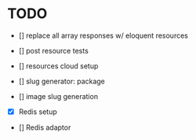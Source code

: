 
# TODO

- []    replace all array responses w/ eloquent resources
- []    post resource tests


- []    resources cloud setup
- []    slug generator: package
- []    image slug generation
- [x]    Redis setup
- []    Redis adaptor
